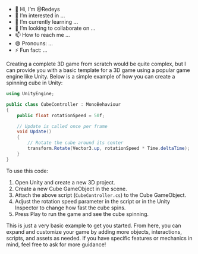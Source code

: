 - 👋 Hi, I’m @Redeys
- 👀 I’m interested in ...
- 🌱 I’m currently learning ...
- 💞️ I’m looking to collaborate on ...
- 📫 How to reach me ...
- 😄 Pronouns: ...
- ⚡ Fun fact: ...

<!---
Redeys/Redeys is a ✨ special ✨ repository because its `README.md` (this file) appears on your GitHub profile.
You can click the Preview link to take a look at your changes.
--->
Creating a complete 3D game from scratch would be quite complex, but I can provide you with a basic template for a 3D game using a popular game engine like Unity. Below is a simple example of how you can create a spinning cube in Unity:

```csharp
using UnityEngine;

public class CubeController : MonoBehaviour
{
    public float rotationSpeed = 50f;

    // Update is called once per frame
    void Update()
    {
        // Rotate the cube around its center
        transform.Rotate(Vector3.up, rotationSpeed * Time.deltaTime);
    }
}
```

To use this code:

1. Open Unity and create a new 3D project.
2. Create a new Cube GameObject in the scene.
3. Attach the above script (`CubeController.cs`) to the Cube GameObject.
4. Adjust the rotation speed parameter in the script or in the Unity Inspector to change how fast the cube spins.
5. Press Play to run the game and see the cube spinning.

This is just a very basic example to get you started. From here, you can expand and customize your game by adding more objects, interactions, scripts, and assets as needed. If you have specific features or mechanics in mind, feel free to ask for more guidance!
